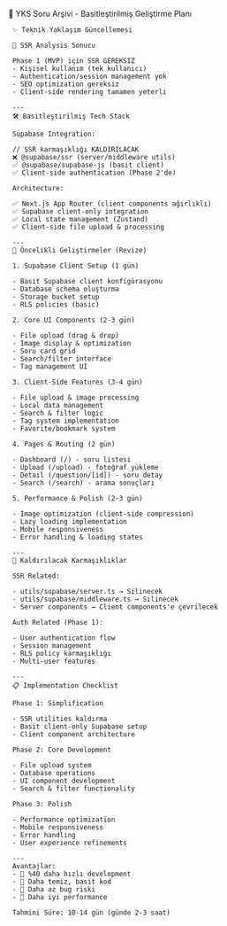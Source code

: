 🚀 YKS Soru Arşivi - Basitleştirilmiş Geliştirme Planı

     ✨ Teknik Yaklaşım Güncellemesi

     🔄 SSR Analysis Sonucu

     Phase 1 (MVP) için SSR GEREKSIZ
     - Kişisel kullanım (tek kullanıcı)
     - Authentication/session management yok
     - SEO optimization gereksiz
     - Client-side rendering tamamen yeterli

     ---
     🛠️ Basitleştirilmiş Tech Stack

     Supabase Integration:

     // SSR karmaşıklığı KALDIRILACAK
     ❌ @supabase/ssr (server/middleware utils)
     ✅ @supabase/supabase-js (basit client)
     ✅ Client-side authentication (Phase 2'de)

     Architecture:

     ✅ Next.js App Router (client components ağırlıklı)
     ✅ Supabase client-only integration
     ✅ Local state management (Zustand)
     ✅ Client-side file upload & processing

     ---
     🎯 Öncelikli Geliştirmeler (Revize)

     1. Supabase Client Setup (1 gün)

     - Basit Supabase client konfigürasyonu
     - Database schema oluşturma
     - Storage bucket setup
     - RLS policies (basic)

     2. Core UI Components (2-3 gün)

     - File upload (drag & drop)
     - Image display & optimization
     - Soru card grid
     - Search/filter interface
     - Tag management UI

     3. Client-Side Features (3-4 gün)

     - File upload & image processing
     - Local data management
     - Search & filter logic
     - Tag system implementation
     - Favorite/bookmark system

     4. Pages & Routing (2 gün)

     - Dashboard (/) - soru listesi
     - Upload (/upload) - fotoğraf yükleme
     - Detail (/question/[id]) - soru detay
     - Search (/search) - arama sonuçları

     5. Performance & Polish (2-3 gün)

     - Image optimization (client-side compression)
     - Lazy loading implementation
     - Mobile responsiveness
     - Error handling & loading states

     ---
     🚫 Kaldırılacak Karmaşıklıklar

     SSR Related:

     - utils/supabase/server.ts → Silinecek
     - utils/supabase/middleware.ts → Silinecek
     - Server components → Client components'e çevrilecek

     Auth Related (Phase 1):

     - User authentication flow
     - Session management
     - RLS policy karmaşıklığı
     - Multi-user features

     ---
     📋 Implementation Checklist

     Phase 1: Simplification

     - SSR utilities kaldırma
     - Basit client-only Supabase setup
     - Client component architecture

     Phase 2: Core Development

     - File upload system
     - Database operations
     - UI component development
     - Search & filter functionality

     Phase 3: Polish

     - Performance optimization
     - Mobile responsiveness
     - Error handling
     - User experience refinements

     ---
     Avantajlar:
     - 🚀 %40 daha hızlı development
     - 🧹 Daha temiz, basit kod
     - 🐛 Daha az bug riski
     - 📱 Daha iyi performance

     Tahmini Süre: 10-14 gün (günde 2-3 saat)
